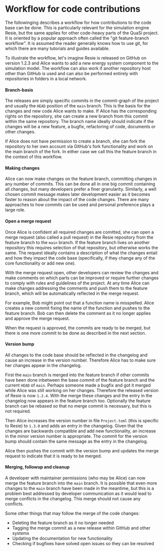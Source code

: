 # Workflow for code contributions
The followinging describes a workflow for how contributions to the code base can be done.
This is particularly relevant for the simulation engine Resie, but the same applies for
other code-heavy parts of the QuaSi project. It is oriented by a popular approach often
called the "git feature-branch workflow". It is assumed the reader generally knows how to
use git, for which there are many tutorials and guides available.

To illustrate the workflow, let's imagine Resie is released on GitHub on version 1.2.3
and Alice wants to add a new energy system component to the simulation model. The workflow
can also work if another repository host other than GitHub is used and can also be
performed entirely with repositories in folders in a local network.

#### Branch-basis
The releases are simply specific commits in the commit-graph of the project and usually the
`HEAD` position of the `main` branch. This is the basis for the changes and new code Alice
wants to make. If Alice has the corresponding rights on the repository, she can create a
new branch from this commit within the same repository. The branch name ideally should
indicate if the changes will be a new feature, a bugfix, refactoring of code, documents
or other changes.

If Alice does not have permission to create a branch, she can fork the repository to her
own account via GitHub's fork functionality and work on the main branch of the fork. In
either case we call this the feature branch in the context of this workflow.

#### Making changes
Alice can now make changes on the feature branch, committing changes in any number of
commits. This can be done all in one big commit containing all changes, but many developers
prefer a finer granularity. Similarly, a well chosen commit message makes later development
easier as it becomes faster to reason about the impact of the code changes. There are many
approaches to how commits can be used and personal preference plays a large role.

#### Open a merge request
Once Alice is confident all required changes are comitted, she can open a merge request
(also called a pull request) in the Resie repository from the feature branch to the `main`
branch. If the feature branch lives on another repository this requires selection of that
repository, but otherwise works the same. The request ideally contains a description of
what the changes entail and how they impact the code base (specifically, if they change any
of the core functionality or add new one).

With the merge request open, other developers can review the changes and make comments on
which parts can be improved or require further changes to comply with rules and guidelines
of the project. At any time Alice can make changes addressing the comments and push them to
the feature branch, which will be automatically reflected in the merge request.

For example, Bob might point out that a function name is misspelled. Alice creates a new
commit fixing the name of the function and pushes to the feature branch. Bob can then
delete the comment as it no longer applies and approve the merge request.

When the request is approved, the commits are ready to be merged, but there is one more
commit to be done as described in the next section.

#### Version bump
All changes to the code base should be reflected in the changelog and cause an increase in
the version number. Therefore Alice has to make sure her changes appear in the changelog.

First the `main` branch is merged into the feature branch if other commits have
been done inbetween the base commit of the feature branch and the current `HEAD` of `main`.
Perhaps someone made a bugfix and got it merged while Alice was still working on her
changes. Therefore the released version of Resie is now `1.2.4`. With the merge these
changes and the entry in the changelog now appears in the feature branch too. Optionally
the feature branch can be rebased so that no merge commit is necessary, but this is not
required.

Then Alice increases the version number in file `Project.toml` (this is specific to Resie)
to `1.3.0` and adds an entry in the changelog. Given that the changes are backwards
compatible and add new functionality, an increase in the minor version number is
appropriate. The commit for the version bump should contain the same message as the entry
in the changelog.

Alice then pushes the commit with the version bump and updates the merge request to
indicate that it is ready to be merged.

#### Merging, followup and cleanup
A developer with maintainer permissions (who may be Alice) can now merge the feature branch
into the `main` branch. It is possible that even more changes to the `main` branch have
been made in the meantime, but this is a problem best addressed by developer communication
as it would lead to merge conflicts in the changelog. This merge should not cause any
conflicts.

Some other things that may follow the merge of the code changes:
* Deleting the feature branch as it no longer needed
* Tagging the merge commit as a new release within GitHub and other systems
* Updating the documentation for new functionality
* Checking if bugfixes have solved open issues so they can be resolved
